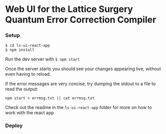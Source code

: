 # Web UI for the Lattice Surgery Quantum Error Correction Compiler

### Setup
```
$ cd ls-ui-react-app
$ npm install
```
Run the dev server with 
`$ npm start`

Once the server starts you should see your changes appearing live, without even having to reload.

If the error messages are very concise, try dumping the stdout to a file to read the output:

```npm start > errmsg.txt || cat errmsg.txt``` 


Check out the readme in the `ls-ui-react-app` folder for more on how to work with the react app
### Deploy